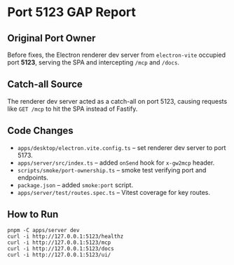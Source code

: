 # Port 5123 GAP Report

## Original Port Owner
Before fixes, the Electron renderer dev server from `electron-vite` occupied port **5123**, serving the SPA and intercepting `/mcp` and `/docs`.

## Catch-all Source
The renderer dev server acted as a catch-all on port 5123, causing requests like `GET /mcp` to hit the SPA instead of Fastify.

## Code Changes
- `apps/desktop/electron.vite.config.ts` – set renderer dev server to port 5173.
- `apps/server/src/index.ts` – added `onSend` hook for `x-gw2mcp` header.
- `scripts/smoke/port-ownership.ts` – smoke test verifying port and endpoints.
- `package.json` – added `smoke:port` script.
- `apps/server/test/routes.spec.ts` – Vitest coverage for key routes.

## How to Run
```
pnpm -C apps/server dev
curl -i http://127.0.0.1:5123/healthz
curl -i http://127.0.0.1:5123/mcp
curl -i http://127.0.0.1:5123/docs
curl -i http://127.0.0.1:5123/ui/
```

